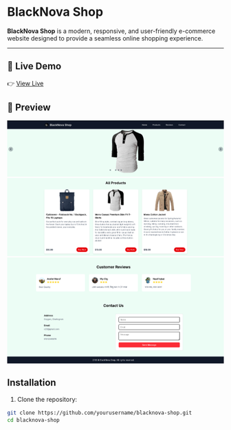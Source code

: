 # BlackNova Shop

**BlackNova Shop** is a modern, responsive, and user-friendly e-commerce website designed to provide a seamless online shopping experience. 

---

## 🔗 Live Demo
👉 [View Live](https://elfaradio.github.io/BlackNova-Shop/)

## 📸 Preview
![Project Preview](Preview/1.png)
![Project Preview](Preview/2.png)
![Project Preview](Preview/3.png)





## Installation

1. Clone the repository:

```bash
git clone https://github.com/yourusername/blacknova-shop.git
cd blacknova-shop
```

